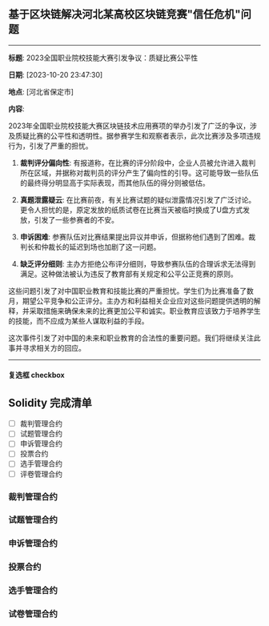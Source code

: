 ## 基于区块链解决河北某高校区块链竞赛"信任危机"问题

---

**标题**: 2023全国职业院校技能大赛引发争议：质疑比赛公平性

**日期**: [2023-10-20 23:47:30]

**地点**: [河北省保定市]

**内容**:

2023年全国职业院校技能大赛区块链技术应用赛项的举办引发了广泛的争议，涉及质疑比赛的公平性和透明性。据参赛学生和观察者表示，此次比赛涉及多项违规行为，引发了严重的担忧。

1. **裁判评分偏向性**: 有报道称，在比赛的评分阶段中，企业人员被允许进入裁判所在区域，并据称对裁判员的评分产生了偏向性的引导。这可能导致一些队伍的最终得分明显高于实际表现，而其他队伍的得分则被低估。

2. **真题泄露疑云**: 在比赛前夜，有关比赛试题的疑似泄露情况引发了广泛讨论。更令人担忧的是，原定发放的纸质试卷在比赛当天被临时换成了U盘方式发放，引发了一些参赛者的不安。

3. **申诉困难**: 参赛队伍对比赛结果提出异议并申诉，但据称他们遇到了困难。裁判长和仲裁长的延迟到场也加剧了这一问题。

4. **缺乏评分细则**: 主办方拒绝公布评分细则，导致参赛队伍的合理诉求无法得到满足。这种做法被认为违反了教育部有关规定和公平公正竞赛的原则。

这些问题引发了对中国职业教育和技能比赛的严重担忧。学生们为比赛准备了数月，期望公平竞争和公正评分。主办方和利益相关企业应对这些问题提供透明的解释，并采取措施来确保未来的比赛更加公平和诚实。职业教育应该致力于培养学生的技能，而不应成为某些人谋取利益的手段。

这次事件引发了对中国的未来和职业教育的合法性的重要问题。我们将继续关注此事并寻求相关方的回应。

---
#### 复选框 checkbox
## Solidity 完成清单
- [ ] 裁判管理合约
- [ ] 试题管理合约
- [ ] 申诉管理合约
- [ ] 投票合约
- [ ] 选手管理合约
- [ ] 评卷管理合约

### 裁判管理合约

### 试题管理合约

### 申诉管理合约

### 投票合约

### 选手管理合约

### 试卷管理合约
